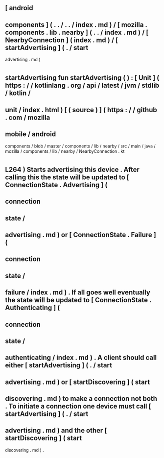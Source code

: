 [
android
-
components
]
(
.
.
/
.
.
/
index
.
md
)
/
[
mozilla
.
components
.
lib
.
nearby
]
(
.
.
/
index
.
md
)
/
[
NearbyConnection
]
(
index
.
md
)
/
[
startAdvertising
]
(
.
/
start
-
advertising
.
md
)
#
startAdvertising
fun
startAdvertising
(
)
:
[
Unit
]
(
https
:
/
/
kotlinlang
.
org
/
api
/
latest
/
jvm
/
stdlib
/
kotlin
/
-
unit
/
index
.
html
)
[
(
source
)
]
(
https
:
/
/
github
.
com
/
mozilla
-
mobile
/
android
-
components
/
blob
/
master
/
components
/
lib
/
nearby
/
src
/
main
/
java
/
mozilla
/
components
/
lib
/
nearby
/
NearbyConnection
.
kt
#
L264
)
Starts
advertising
this
device
.
After
calling
this
the
state
will
be
updated
to
[
ConnectionState
.
Advertising
]
(
-
connection
-
state
/
-
advertising
.
md
)
or
[
ConnectionState
.
Failure
]
(
-
connection
-
state
/
-
failure
/
index
.
md
)
.
If
all
goes
well
eventually
the
state
will
be
updated
to
[
ConnectionState
.
Authenticating
]
(
-
connection
-
state
/
-
authenticating
/
index
.
md
)
.
A
client
should
call
either
[
startAdvertising
]
(
.
/
start
-
advertising
.
md
)
or
[
startDiscovering
]
(
start
-
discovering
.
md
)
to
make
a
connection
not
both
.
To
initiate
a
connection
one
device
must
call
[
startAdvertising
]
(
.
/
start
-
advertising
.
md
)
and
the
other
[
startDiscovering
]
(
start
-
discovering
.
md
)
.
